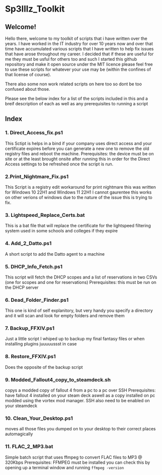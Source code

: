 # Sp3lllz_Toolkit

## Welcome!
Hello there, welcome to my toolkit of scripts that i have written over the years. I have worked in the IT industry for over 10 years now and over that time have accumulated various scripts that I have written to help fix issues that have arose throughout my career. I decided that if these are useful for me they must be usful for others too and such I started this github repository and make it open source under the MIT licence please feel free to use these scripts for whatever your use may be (within the confines of that license of course).

There also some non work related scripts on here too so dont be too confused about those. 

Please see the below index for a list of the scripts included in this and a breif description of each as well as any prerequisites to running a script 

## Index

### 1. Direct_Access_fix.ps1
This Sctipt is helps in a bind if your company uses direct access and your certificate expires before you can generate a new one to remove the old registry files and reboot the machine. Prerequisites: the device must be on site or at the least brought onsite after running this in order for the Direct Access settings to be refreshed once the script is run. 
### 2.Print_Nightmare_Fix.ps1
This Script is a registry edit workaround for print nightmare this was written for Windows 10 22H1 and Windows 11 22H1 I cannot gaurentee this works on other verions of windows due to the nature of the issue this is trying to fix. 
### 3. Lightspeed_Replace_Certs.bat
This is a bat file that will replace the certificate for the lightspeed filtering system used in some schools and colleges if they expire 
### 4. Add_2_Datto.ps1 
A short script to add the Datto agent to a machine 
### 5. DHCP_Info_Fetch.ps1
This script will fetch the DHCP scopes and a list of reservations in two CSVs (one for scopes and one for reservations) Prerequisites: this must be run on the DHCP server 
### 6. Dead_Folder_Finder.ps1
This one is kind of self explanitory, but very handy you specify a directory and it will scan and look for empty folders and remove them  
### 7. Backup_FFXIV.ps1
Just a little script I whiped up to backup my final fantasy files or when installing plugins juuuuussst in case
### 8. Restore_FFXIV.ps1
Does the opposite of the backup script 
### 9. Modded_Fallout4_copy_to_steamdeck.sh
copys a modded copy of fallout 4 from a pc to a pc over SSH Prerequisites: have fallout 4 installed on your steam deck aswell as a copy installed on pc modded using the vortex mod manager. SSH also need to be enabled on your steamdeck 
### 10. Clean_Your_Desktop.ps1
moves all those files you dumped on to your desktop to their correct places automagically 
### 11. FLAC_2_MP3.bat
Simple batch script that uses ffmpeg to convert FLAC files to MP3 @ 320Kbps Prerequisites: FFMPEG must be installed you can check this by opening up a terminal window and running `ffmpeg -version`
